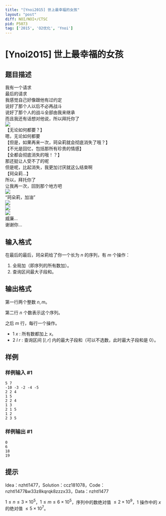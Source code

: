 ```yaml
---
title: "[Ynoi2015] 世上最幸福的女孩"
layout: "post"
diff: NOI/NOI+/CTSC
pid: P5073
tag: ['2015', 'O2优化', 'Ynoi']
---
```

# [Ynoi2015] 世上最幸福的女孩
## 题目描述

我有一个请求  
最后的请求  
我感觉自己好像跟他有过约定  
说好了那个人以后不必再战斗  
说好了那个人的战斗全部由我来继承   
而且我还有话想对他说，所以拜托你了  
![](https://cdn.luogu.com.cn/upload/pic/45581.png)  
【无论如何都要？】  
嗯，无论如何都要  
【但是，如果再来一次，珂朵莉就会彻底消失了哦？】  
【不光是回忆，包括那所有珍贵的情感】  
【全都会彻底消失的哦！？】  
那还挺让人受不了的呢  
但是呢，比起消失，我更加讨厌就这么结束啊  
【珂朵莉...】  
所以，拜托你了  
让我再一次，回到那个地方吧   
![](https://cdn.luogu.com.cn/upload/pic/45582.png)  
“珂朵莉，加油”  
![](https://cdn.luogu.com.cn/upload/pic/45583.png)  
![](https://cdn.luogu.com.cn/upload/pic/45584.png)  
![](https://cdn.luogu.com.cn/upload/pic/45585.png)  
威廉…  
谢谢你…  
## 输入格式

在最后的最后，珂朵莉给了你一个长为 $n$ 的序列，有 $m$ 个操作：

1. 全局加（即序列的所有数加）。
2. 查询区间最大子段和。
## 输出格式

第一行两个整数 $n,m$。

第二行 $n$ 个数表示这个序列。

之后 $m$ 行，每行一个操作。

* $1\ x$ : 所有数都加上 $x$。
* $2\ l\ r$ : 查询区间 $[l,r]$ 内的最大子段和（可以不选数，此时最大子段和是 $0$）。

## 样例

### 样例输入 #1
```
5 7
-10 -3 -2 -4 -5
2 2 4
1 5
2 2 4
1 3
2 1 5
1 2
2 3 5
```
### 样例输出 #1
```
0
6
18
19
```
## 提示

Idea：nzhtl1477，Solution：ccz181078，Code：nzhtl1477&w33z8kqrqk8zzzx33，Data：nzhtl1477

$1\leq n \leq 3\times 10^5$，$1 \leq m \leq 6\times 10^5$，序列中的数绝对值 $\leq 2\times 10^9$，$1$ 操作中的 $x$ 的绝对值 $\leq 5\times 10^7$。
